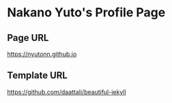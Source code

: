 # Nakano Yuto's Profile Page
## Page URL
https://nyutonn.github.io
## Template URL
https://github.com/daattali/beautiful-jekyll
